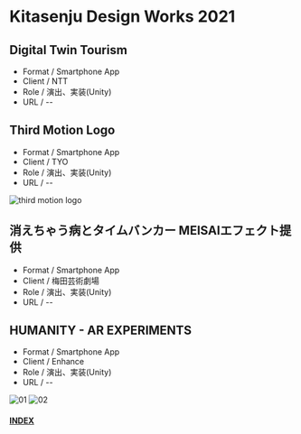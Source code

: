 
# Kitasenju Design Works 2021


## Digital Twin Tourism

* Format / Smartphone App
* Client / NTT
* Role / 演出、実装(Unity)
* URL / --

## Third Motion Logo

* Format / Smartphone App
* Client / TYO
* Role / 演出、実装(Unity)
* URL / --


![third motion logo](https://kitasenjudesign.github.io/img/third.png)


## 消えちゃう病とタイムバンカー MEISAIエフェクト提供

* Format / Smartphone App
* Client / 梅田芸術劇場
* Role / 演出、実装(Unity)
* URL / --


## HUMANITY - AR EXPERIMENTS

* Format / Smartphone App
* Client / Enhance
* Role / 演出、実装(Unity)
* URL / --

![01](https://kitasenjudesign.github.io/ar/humanity/img/humanity01.png)
![02](https://kitasenjudesign.github.io/ar/humanity/img/humanity02.png)




#### [INDEX](https://kitasenjudesign.github.io/work/)
